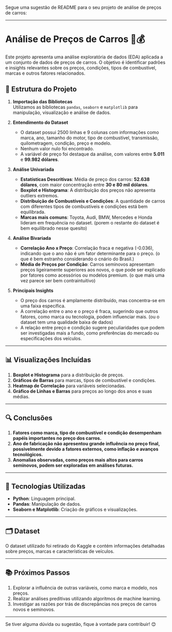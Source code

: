 Segue uma sugestão de README para o seu projeto de análise de preços de carros:

---

# Análise de Preços de Carros 🚗💰

Este projeto apresenta uma análise exploratória de dados (EDA) aplicada a um conjunto de dados de preços de carros. O objetivo é identificar padrões e insights relevantes sobre os preços, condições, tipos de combustível, marcas e outros fatores relacionados.

## 📂 Estrutura do Projeto

1. **Importação das Bibliotecas**  
   Utilizamos as bibliotecas `pandas`, `seaborn` e `matplotlib` para manipulação, visualização e análise de dados.

2. **Entendimento do Dataset**  
   - O dataset possui 2500 linhas e 9 colunas com informações como marca, ano, tamanho do motor, tipo de combustível, transmissão, quilometragem, condição, preço e modelo.  
   - Nenhum valor nulo foi encontrado.  
   - A variável de preço foi destaque da análise, com valores entre **5.011** e **99.982 dólares**.

3. **Análise Univariada**  
   - **Estatísticas Descritivas**: Média de preço dos carros: **52.638 dólares**, com maior concentração entre **30 e 80 mil dólares**.  
   - **Boxplot e Histograma**: A distribuição dos preços não apresenta outliers extremos.  
   - **Distribuição de Combustíveis e Condições**: A quantidade de carros com diferentes tipos de combustíveis e condições está bem equilibrada.  
   - **Marcas mais comuns**: Toyota, Audi, BMW, Mercedes e Honda lideram em frequência no dataset. (porem o restante do dataset é bem equilibrado nesse quesito)

4. **Análise Bivariada**  
   - **Correlação Ano x Preço**: Correlação fraca e negativa (-0.036), indicando que o ano não é um fator determinante para o preço. (o que é bem estranho considerando o cnário do Brasil.)
   - **Média de Preços por Condição**: Carros seminovos apresentam preços ligeiramente superiores aos novos, o que pode ser explicado por fatores como acessórios ou modelos premium. (o que mais uma vez parece ser bem contraintuitivo)

5. **Principais Insights**  
   - O preço dos carros é amplamente distribuído, mas concentra-se em uma faixa específica.  
   - A correlação entre o ano e o preço é fraca, sugerindo que outros fatores, como marca ou tecnologia, podem influenciar mais. (ou o dataset tem uma qualidade baixa de dados)
   - A relação entre preço e condição sugere peculiaridades que podem ser investigadas mais a fundo, como preferências do mercado ou especificações dos veículos.

---

## 📊 Visualizações Incluídas

1. **Boxplot e Histograma** para a distribuição de preços.  
2. **Gráficos de Barras** para marcas, tipos de combustível e condições.  
3. **Heatmap de Correlação** para variáveis selecionadas.  
4. **Gráfico de Linhas e Barras** para preços ao longo dos anos e suas médias.  

---

## 🔍 Conclusões

1. **Fatores como marca, tipo de combustível e condição desempenham papéis importantes no preço dos carros.**  
2. **Ano de fabricação não apresentou grande influência no preço final, possivelmente devido a fatores externos, como inflação e avanços tecnológicos.**  
3. **Anomalias observadas, como preços mais altos para carros seminovos, podem ser exploradas em análises futuras.**

---

## 🚀 Tecnologias Utilizadas

- **Python**: Linguagem principal.  
- **Pandas**: Manipulação de dados.  
- **Seaborn e Matplotlib**: Criação de gráficos e visualizações.  

---

## 🗂 Dataset

O dataset utilizado foi retirado do Kaggle e contém informações detalhadas sobre preços, marcas e características de veículos.

---

## 📚 Próximos Passos

1. Explorar a influência de outras variáveis, como marca e modelo, nos preços.  
2. Realizar análises preditivas utilizando algoritmos de machine learning.  
3. Investigar as razões por trás de discrepâncias nos preços de carros novos e seminovos.

---

Se tiver alguma dúvida ou sugestão, fique à vontade para contribuir! 😊
